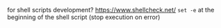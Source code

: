 for shell scripts development?
https://www.shellcheck.net/
`set -e` at the beginning of the shell script (stop execution on error)